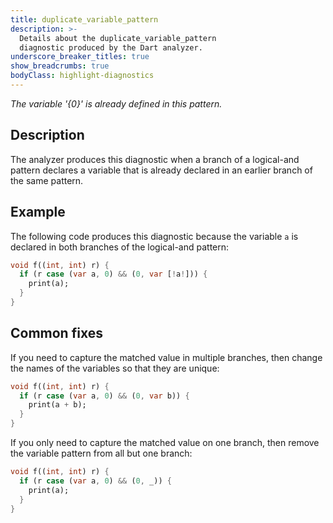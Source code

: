 ```yaml
---
title: duplicate_variable_pattern
description: >-
  Details about the duplicate_variable_pattern
  diagnostic produced by the Dart analyzer.
underscore_breaker_titles: true
show_breadcrumbs: true
bodyClass: highlight-diagnostics
---
```


_The variable '{0}' is already defined in this pattern._

## Description

The analyzer produces this diagnostic when a branch of a logical-and
pattern declares a variable that is already declared in an earlier branch
of the same pattern.

## Example

The following code produces this diagnostic because the variable `a` is
declared in both branches of the logical-and pattern:

```dart
void f((int, int) r) {
  if (r case (var a, 0) && (0, var [!a!])) {
    print(a);
  }
}
```

## Common fixes

If you need to capture the matched value in multiple branches, then change
the names of the variables so that they are unique:

```dart
void f((int, int) r) {
  if (r case (var a, 0) && (0, var b)) {
    print(a + b);
  }
}
```

If you only need to capture the matched value on one branch, then remove
the variable pattern from all but one branch:

```dart
void f((int, int) r) {
  if (r case (var a, 0) && (0, _)) {
    print(a);
  }
}
```
